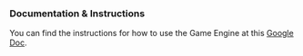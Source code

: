 ### Documentation & Instructions
You can find the instructions for how to use the Game Engine at this [Google Doc](https://docs.google.com/document/d/1LHiuCqQ4gQDA6buihawDMrwebiYhJcS5-3T8OXBT894/edit?usp=sharing).
